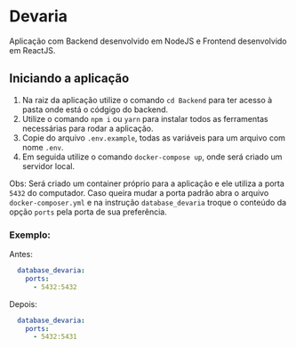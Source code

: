 # Devaria

Aplicação com Backend desenvolvido em NodeJS e Frontend desenvolvido em ReactJS.

## Iniciando a aplicação

1. Na raiz da aplicação utilize o comando `cd Backend` para ter acesso à pasta onde está o códgigo do backend.
1. Utilize o comando `npm i` ou `yarn` para instalar todos as ferramentas necessárias para rodar a aplicação.
1. Copie do arquivo `.env.example`, todas as variáveis para um arquivo com nome `.env`.
1. Em seguida utilize o comando `docker-compose up`, onde será criado um servidor local.

Obs: Será criado um container próprio para a aplicação e ele utiliza a porta `5432` do computador. Caso queira mudar a porta padrão abra o arquivo `docker-composer.yml` e na instrução `database_devaria` troque o conteúdo da opção `ports` pela porta de sua preferência.

### Exemplo:

Antes:
```yml
  database_devaria:
    ports:
      - 5432:5432
```
Depois:
```yml
  database_devaria:
    ports:
      - 5432:5431
```

